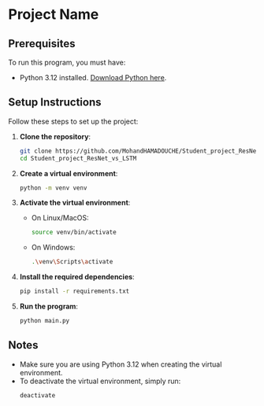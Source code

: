 
# Project Name

## Prerequisites

To run this program, you must have:

- Python 3.12 installed. [Download Python here](https://www.python.org/downloads/).

## Setup Instructions

Follow these steps to set up the project:

1. **Clone the repository**:
   ```bash
   git clone https://github.com/MohandHAMADOUCHE/Student_project_ResNet_vs_LSTM
   cd Student_project_ResNet_vs_LSTM
   ```

2. **Create a virtual environment**:
   ```bash
   python -m venv venv
   ```

3. **Activate the virtual environment**:
   - On Linux/MacOS:
     ```bash
     source venv/bin/activate
     ```
   - On Windows:
     ```bash
     .\venv\Scripts\activate
     ```

4. **Install the required dependencies**:
   ```bash
   pip install -r requirements.txt
   ```

5. **Run the program**:
   ```bash
   python main.py
   ```

## Notes

- Make sure you are using Python 3.12 when creating the virtual environment.
- To deactivate the virtual environment, simply run:
  ```bash
  deactivate
  ```
